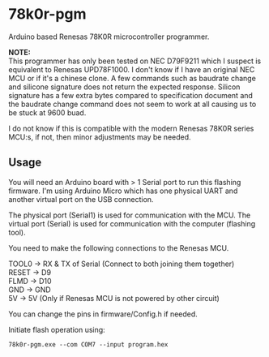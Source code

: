 # 78k0r-pgm
Arduino based Renesas 78K0R microcontroller programmer.

**NOTE:**  
This programmer has only been tested on NEC D79F9211 which I suspect is equivalent to Renesas UPD78F1000. I don't know if I have an original NEC MCU or if it's a chinese clone. A few commands such as baudrate change and silicone signature does not return the expected response. Silicon signature has a few extra bytes compared to specification document and the baudrate change command does not seem to work at all causing us to be stuck at 9600 buad.

I do not know if this is compatible with the modern Renesas 78K0R series MCU:s, if not, then minor adjustments may be needed.


## Usage
You will need an Arduino board with > 1 Serial port to run this flashing firmware.
I'm using Arduino Micro which has one physical UART and another virtual port on the USB connection.

The physical port (Serial1) is used for communication with the MCU.
The virtual port (Serial) is used for communication with the computer (flashing tool).

You need to make the following connections to the Renesas MCU.

TOOL0 -> RX & TX of Serial (Connect to both joining them together)  
RESET -> D9  
FLMD  -> D10  
GND -> GND  
5V -> 5V (Only if Renesas MCU is not powered by other circuit)

You can change the pins in firmware/Config.h if needed.

Initiate flash operation using:
```
78k0r-pgm.exe --com COM7 --input program.hex
```
